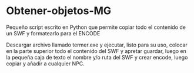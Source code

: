 # Obtener-objetos-MG
Pequeño script escrito en Python que permite copiar todo el contenido de un SWF y formatearlo para el ENCODE


Descargar archivo llamado termer.exe y ejecutar, listo para su uso, colocar en la parte superior todo el contenido del SWF y apretar guardar, luego en la pequeña caja de texto
el nombre y/o ruta del SWF y crear encode, luego copiar y añadir a cualquier NPC.
